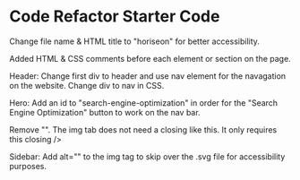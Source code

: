 # Code Refactor Starter Code
Change file name & HTML title to "horiseon" for better accessibility.

Added HTML & CSS comments before each element or section on the page.

Header:
Change first div to header and use nav element for the navagation on the website.
Change div to nav in CSS.


Hero:
Add an id to "search-engine-optimization" in order for the "Search Engine Optimization" button to work on the nav bar.

Remove "</img>". The img tab does not need a closing like this. It only requires this closing />


Sidebar:
Add alt="" to the img tag to skip over the .svg file for accessibility purposes.


